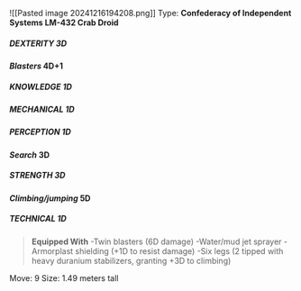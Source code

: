 ![[Pasted image 20241216194208.png]]
Type: **Confederacy of Independent Systems LM-432 Crab Droid**
##### DEXTERITY 3D
***Blasters* 4D+1**
##### KNOWLEDGE 1D
##### MECHANICAL 1D
##### PERCEPTION 1D
***Search* 3D**
##### STRENGTH 3D
***Climbing/jumping* 5D**
##### TECHNICAL 1D

> **Equipped With**
> -Twin blasters (6D damage)
> -Water/mud jet sprayer
> -Armorplast shielding (+1D to resist damage)
> -Six legs (2 tipped with heavy duranium stabilizers, granting +3D to climbing)

Move: 9
Size: 1.49 meters tall